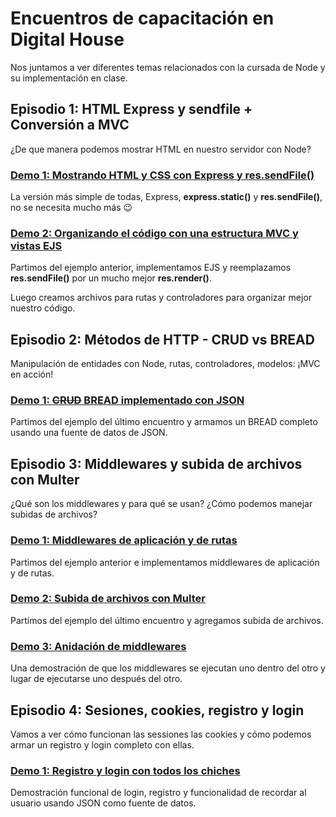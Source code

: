 # Encuentros de capacitación en Digital House

Nos juntamos a ver diferentes temas relacionados con la cursada de Node y su implementación en clase.

## Episodio 1:  HTML Express y sendfile + Conversión a MVC

¿De que manera podemos mostrar HTML en nuestro servidor con Node?

### [Demo 1: Mostrando HTML y CSS con Express y res.sendFile()](e1-01-html-express-sendfile)

La versión más simple de todas, Express, **express.static()** y **res.sendFile()**, no se necesita mucho más :wink:

### [Demo 2: Organizando el código con una estructura MVC y vistas EJS](e1-02-pasaje-a-mvc)

Partimos del ejemplo anterior, implementamos EJS y reemplazamos **res.sendFile()** por un mucho mejor **res.render()**.

Luego creamos archivos para rutas y controladores para organizar mejor nuestro código.

## Episodio 2:  Métodos de HTTP - CRUD vs BREAD

Manipulación de entidades con Node, rutas, controladores, modelos: ¡MVC en acción!

### [Demo 1: ~~CRUD~~ BREAD implementado con JSON](e2-01-json-crud)

Partimos del ejemplo del último encuentro y armamos un BREAD completo usando una fuente de datos de JSON.

## Episodio 3:  Middlewares y subida de archivos con Multer

¿Qué son los middlewares y para qué se usan? ¿Cómo podemos manejar subidas de archivos?

### [Demo 1: Middlewares de aplicación y de rutas](e3-01-middlewares)

Partimos del ejemplo anterior e implementamos middlewares de aplicación y de rutas.

### [Demo 2: Subida de archivos con Multer](e3-02-multer)

Partimos del ejemplo del último encuentro y agregamos subida de archivos.

### [Demo 3: Anidación de middlewares](e3-03-anidado-de-middlewares)

Una demostración de que los middlewares se ejecutan uno dentro del otro y lugar de ejecutarse uno después del otro.

## Episodio 4:  Sesiones, cookies, registro y login

Vamos a ver cómo funcionan las sessiones las cookies y cómo podemos armar un registro y login completo con ellas.

### [Demo 1: Registro y login con todos los chiches](e4-01-session-cookies-login)

Demostración funcional de login, registro y funcionalidad de recordar al usuario usando JSON como fuente de datos.